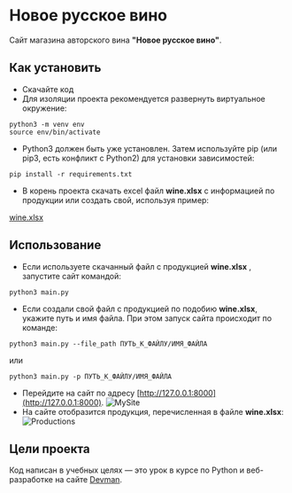 # Новое русское вино

Сайт магазина авторского вина **"Новое русское вино"**.


## Как установить

- Скачайте код
- Для изоляции проекта рекомендуется развернуть виртуальное окружение:
```
python3 -m venv env
source env/bin/activate
```
- Python3 должен быть уже установлен. Затем используйте pip (или pip3, есть конфликт с Python2) для установки зависимостей:
```
pip install -r requirements.txt
```
- В корень проекта скачать excel файл **wine.xlsx** с информацией по продукции или создать свой, используя пример:
  
[wine.xlsx](https://github.com/viktorshish/elite_wine/files/12718221/wine.xlsx)

  
## Использование

- Если используете скачанный файл c продукцией **wine.xlsx** , запустите сайт командой:
```
python3 main.py
```
- Если создали свой файл с продукцией по подобию **wine.xlsx**, укажите путь и имя файла. При этом запуск сайта происходит по команде:
```
python3 main.py --file_path ПУТЬ_К_ФАЙЛУ/ИМЯ_ФАЙЛА 
```
или
```
python3 main.py -p ПУТЬ_К_ФАЙЛУ/ИМЯ_ФАЙЛА 
```
- Перейдите на сайт по адресу [http://127.0.0.1:8000](http://127.0.0.1:8000).
![MySite](https://github.com/viktorshish/elite_wine/assets/108957333/492fe190-9e22-4852-8736-49f62e0537b3)
- На сайте отобразится продукция, перечисленная в файле **wine.xlsx**:
![Productions](https://github.com/viktorshish/elite_wine/assets/108957333/80ed6ab3-7ff8-4063-adfb-fec822b43ef0)
 
 
## Цели проекта

Код написан в учебных целях — это урок в курсе по Python и веб-разработке на сайте [Devman](https://dvmn.org).
